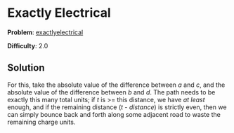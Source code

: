# Exactly Electrical

**Problem**: [exactlyelectrical](https://open.kattis.com/problems/exactlyelectrical)

**Difficulty**: 2.0

## Solution

For this, take the absolute value of the difference between *a* and *c*, and the absolute value of the difference between *b* and *d*. The path needs to be exactly this many total units; if *t* is >= this distance, we have *at least* enough, and if the remaining distance (*t* - *distance*) is strictly even, then we can simply bounce back and forth along some adjacent road to waste the remaining charge units.

